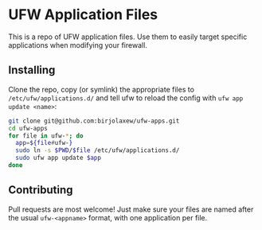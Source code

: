 # UFW Application Files

This is a repo of UFW application files. Use them to easily target specific applications when modifying your firewall.

## Installing

Clone the repo, copy (or symlink) the appropriate files to `/etc/ufw/applications.d/` and tell ufw to reload the config with `ufw app update <name>`:

```bash
git clone git@github.com:birjolaxew/ufw-apps.git
cd ufw-apps
for file in ufw-*; do
  app=${file#ufw-}
  sudo ln -s $PWD/$file /etc/ufw/applications.d/
  sudo ufw app update $app
done
```

## Contributing

Pull requests are most welcome! Just make sure your files are named after the usual `ufw-<appname>` format, with one application per file.